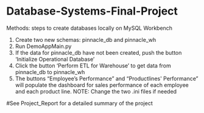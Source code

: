 # Database-Systems-Final-Project
Methods: steps to create databases locally on MySQL Workbench
1.	Create two new schemas: pinnacle_db and pinnacle_wh
2.	Run DemoAppMain.py
3.	If the data for pinnacle_db have not been created, push the button ‘Initialize Operational Database’
4.	Click the button ‘Perform ETL for Warehouse’ to get data from pinnacle_db to pinnacle_wh
5.	The buttons “Employee’s Performance” and “Productlines' Performance” will populate the dashboard for sales performance of each employee and each product line.
NOTE: Change the two .ini files if needed

#See Project_Report for a detailed summary of the project
